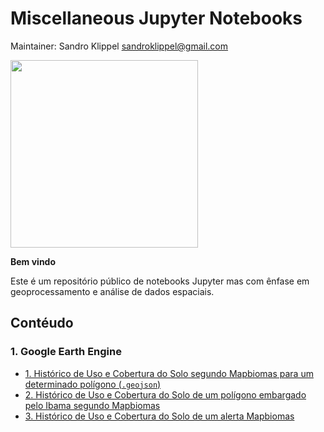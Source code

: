 # Miscellaneous Jupyter Notebooks

Maintainer: Sandro Klippel <sandroklippel@gmail.com>

<img src = 'https://jupyter.org/assets/homepage/main-logo.svg' width  =300px>

**Bem vindo**

Este é um repositório público de notebooks Jupyter mas com ênfase em geoprocessamento e análise de dados espaciais.

## Contéudo

### 1. Google Earth Engine 
- [1. Histórico de Uso e Cobertura do Solo segundo Mapbiomas para um determinado polígono (`.geojson`)](Historico_Mapbiomas_de_um_arquivo_GeoJSON.ipynb)
- [2. Histórico de Uso e Cobertura do Solo de um polígono embargado pelo Ibama segundo Mapbiomas](Historico_Mapbiomas_de_um_embargo_Ibama.ipynb)
- [3. Histórico de Uso e Cobertura do Solo de um alerta Mapbiomas]()
